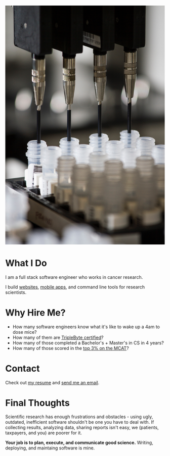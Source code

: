 ![](splash.jpg)

# What I Do

I am a full stack software engineer who works in cancer research.

I build [websites](https://www.depmap.org), [mobile apps](https://apps.apple.com/app/allergen-guru/id1373922308), and command line tools for research scientists.
	
# Why Hire Me?

 - How many software engineers know what it's like to wake up a 4am to dose mice?
 - How many of them are [TripleByte certified](https://triplebyte.com/certificate/YAiPxpq)?
 - How many of those completed a Bachelor's + Master's in CS in 4 years?
 - How many of those scored in the [top 3% on the MCAT](https://drive.google.com/file/d/0B1VQ2orZxq3gcVNvb2pJMDV4UWM/view)?

# Contact
Check out [my resume](https://nishantjha.org/resume.pdf) and [send me an email](mailto:me@nishantjha.org).

# Final Thoughts

Scientific research has enough frustrations and obstacles - using ugly, outdated, inefficient software shouldn't be one you have to deal with. 
If collecting results, analyzing data, sharing reports isn't easy, we (patients, taxpayers, and you) are poorer for it.

**Your job is to plan, execute, and communicate good science.**
Writing, deploying, and maintaing software is mine.
